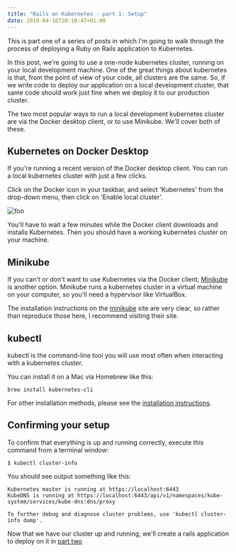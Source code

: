 ```yaml
---
title: "Rails on Kubernetes - part 1: Setup"
date: 2019-04-16T20:10:47+01:00
---
```


This is part one of a series of posts in which I'm going to walk through the process of deploying a Ruby on Rails application to Kubernetes.

In this post, we're going to use a one-node kubernetes cluster, running on your local development machine.
One of the great things about kubernetes is that, from the point of view of your code, all clusters are the same.
So, if we write code to deploy our application on a local development cluster, that same code should work just fine when we deploy it to our
production cluster.

The two most popular ways to run a local development kubernetes cluster are via the Docker desktop client, or to use Minikube.
We'll cover both of these.

## Kubernetes on Docker Desktop

If you're running a recent version of the Docker desktop client. You can run a local kubernetes cluster with just a few clicks.

Click on the Docker icon in your taskbar, and select 'Kubernetes' from the drop-down menu, then click on 'Enable local cluster'.

![foo](/images/start-docker-k8s.png)

You'll have to wait a few minutes while the Docker client downloads and installs Kubernetes.
Then you should have a working kubernetes cluster on your machine.

## Minikube

If you can't or don't want to use Kubernetes via the Docker client, [Minikube][minikube] is another option.
Minikube runs a kubernetes cluster in a virtual machine on your computer, so you'll need a
hypervisor like VirtualBox.

The installation instructions on the [minikube] site are very clear, so rather than reproduce those here,
I recommend visiting their site.

## kubectl

kubectl is the command-line tool you will use most often when interacting with a kubernetes cluster.

You can install it on a Mac via Homebrew like this:

    brew install kubernetes-cli

For other installation methods, please see the [installation instructions][install-kubectl].

## Confirming your setup

To confirm that everything is up and running correctly, execute this command from a terminal window:

    $ kubectl cluster-info

You should see output something like this:


    Kubernetes master is running at https://localhost:6443
    KubeDNS is running at https://localhost:6443/api/v1/namespaces/kube-system/services/kube-dns:dns/proxy

    To further debug and diagnose cluster problems, use 'kubectl cluster-info dump'.

Now that we have our cluster up and running, we'll create a rails application to deploy on it in [part two][next]

[minikube]: https://kubernetes.io/docs/tasks/tools/install-minikube/
[install-kubectl]: https://kubernetes.io/docs/tasks/tools/install-kubectl/
[next]: /posts/rails-on-k8s-create-app
